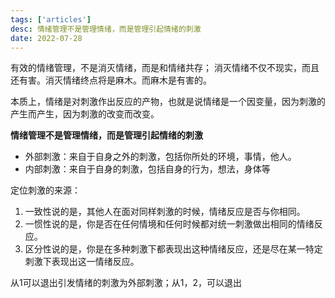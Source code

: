 ```yaml
---
tags: ['articles']
desc: 情绪管理不是管理情绪，而是管理引起情绪的刺激
date: 2022-07-28
---
```


有效的情绪管理，不是消灭情绪，而是和情绪共存；
消灭情绪不仅不现实，而且还有害。消灭情绪终点将是麻木。而麻木是有害的。


本质上，情绪是对刺激作出反应的产物，也就是说情绪是一个因变量，因为刺激的产生而产生，因为刺激的改变而改变。


**情绪管理不是管理情绪，而是管理引起情绪的刺激**

* 外部刺激：来自于自身之外的刺激，包括你所处的环境，事情，他人。
* 内部刺激：来自于自身的刺激，包括自身的行为，想法，身体等

定位刺激的来源：
1. 一致性说的是，其他人在面对同样刺激的时候，情绪反应是否与你相同。
2. 一惯性说的是，你是否在任何情境和任何时候都对统一刺激做出相同的情绪反应。
3. 区分性说的是，你是在多种刺激下都表现出这种情绪反应，还是尽在某一特定刺激下表现出这一情绪反应。


从1可以退出引发情绪的刺激为外部刺激；从1，2，可以退出









































